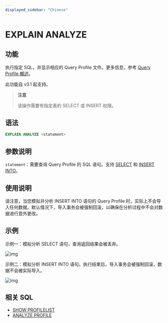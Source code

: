 ```yaml
---
displayed_sidebar: "Chinese"
---
```


# EXPLAIN ANALYZE

## 功能

执行指定 SQL，并显示相应的 Query Profile 文件。更多信息，参考 [Query Profile 概述](../../../../administration/query_profile_overview.md)。

此功能自 v3.1 起支持。

> **注意**
>
> 该操作需要有指定表的 SELECT 或 INSERT 权限。

## 语法

```SQL
EXPLAIN ANALYZE <statement>
```

## 参数说明

`statement`：需要查询 Query Profile 的 SQL 语句。支持 [SELECT](../../table_bucket_part_index/SELECT.md) 和 [INSERT INTO](../../loading_unloading/INSERT.md)。

## 使用说明

请注意，当您模拟并分析 INSERT INTO 语句的 Query Profile 时，实际上不会导入任何数据。默认情况下，导入事务会被强制回滚，以确保在分析过程中不会对数据进行意外更改。

## 示例

示例一：模拟分析 SELECT 语句，查询返回结果会被丢弃。

![img](../../../../_assets/Profile/text_based_explain_analyze_select.jpeg)

示例二：模拟分析 INSERT INTO 语句。执行结束后，导入事务会被强制回滚，数据不会被实际导入。

![img](../../../../_assets/Profile/text_based_explain_analyze_insert.jpeg)

## 相关 SQL

- [SHOW PROFILELIST](SHOW_PROFILELIST.md)
- [ANALYZE PROFILE](./EXPLAIN_ANALYZE.md)
